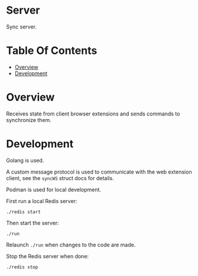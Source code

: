 # Server
Sync server.

# Table Of Contents
- [Overview](#overview)
- [Development](#development)

# Overview
Receives state from client browser extensions and sends commands to 
synchronize them. 

# Development
Golang is used.

A custom message protocol is used to communicate with the web extension client,
see the `syncWS` struct docs for details.

Podman is used for local development.

First run a local Redis server:

```
./redis start
```

Then start the server:

```
./run
```

Relaunch `./run` when changes to the code are made.

Stop the Redis server when done:

```
./redis stop
```
